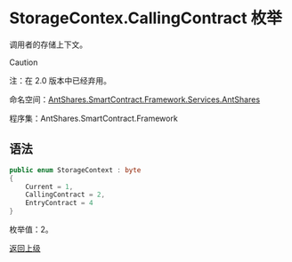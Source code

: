 # StorageContex.CallingContract 枚举

调用者的存储上下文。

> [!Caution]
> 注：在 2.0 版本中已经弃用。

命名空间：[AntShares.SmartContract.Framework.Services.AntShares](../../Neo.md)

程序集：AntShares.SmartContract.Framework

## 语法

```c#
public enum StorageContext : byte
{
    Current = 1,
    CallingContract = 2,
    EntryContract = 4
}
```

枚举值：2。



[返回上级](../StorageContex.md)